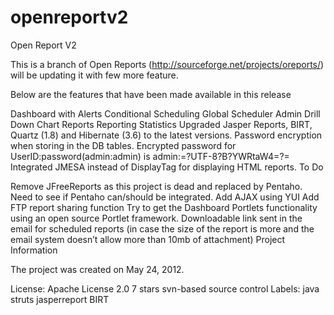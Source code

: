 # openreportv2

Open Report V2

This is a branch of Open Reports (http://sourceforge.net/projects/oreports/) will be updating it with few more feature.

Below are the features that have been made available in this release

Dashboard with Alerts Conditional Scheduling
Global Scheduler Admin
Drill Down Chart Reports
Reporting Statistics
Upgraded Jasper Reports, BIRT, Quartz (1.8) and Hibernate (3.6) to the latest versions.
Password encryption when storing in the DB tables.
Encrypted password for UserID:password(admin:admin) is admin:=?UTF-8?B?YWRtaW4=?=
Integrated JMESA instead of DisplayTag for displaying HTML reports.
To Do

Remove JFreeReports as this project is dead and replaced by Pentaho. Need to see if Pentaho can/should be integrated.
Add AJAX using YUI
Add FTP report sharing function
Try to get the Dashboard Portlets functionality using an open source Portlet framework.
Downloadable link sent in the email for scheduled reports (in case the size of the report is more and the email system doesn’t allow more than 10mb of attachment)
Project Information

The project was created on May 24, 2012.

License: Apache License 2.0
7 stars
svn-based source control
Labels: 
java struts jasperreport BIRT
